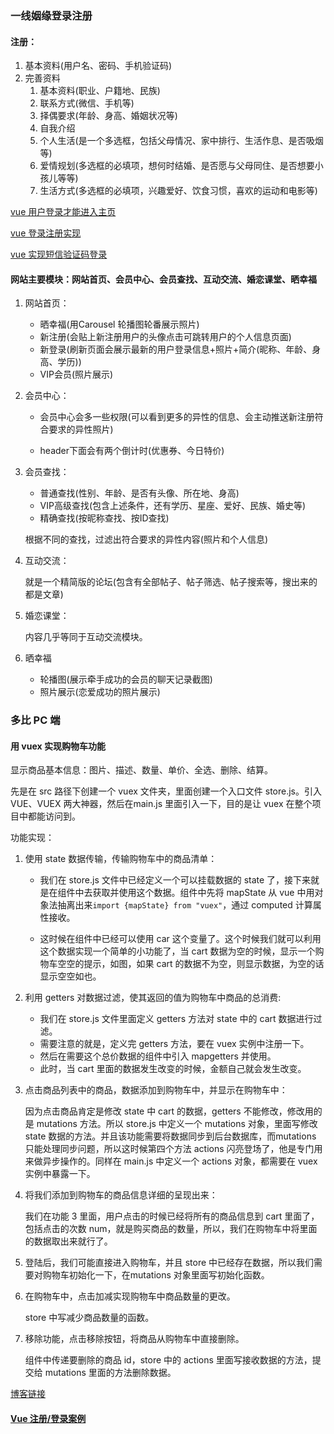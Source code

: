### 一线姻缘登录注册

#### 注册：

1. 基本资料(用户名、密码、手机验证码)
2. 完善资料
   1. 基本资料(职业、户籍地、民族)
   2. 联系方式(微信、手机等)
   3. 择偶要求(年龄、身高、婚姻状况等)
   4. 自我介绍
   5. 个人生活(是一个多选框，包括父母情况、家中排行、生活作息、是否吸烟等)
   6. 爱情规划(多选框的必填项，想何时结婚、是否愿与父母同住、是否想要小孩儿等等)
   7. 生活方式(多选框的必填项，兴趣爱好、饮食习惯，喜欢的运动和电影等)

[vue 用户登录才能进入主页](https://www.jianshu.com/p/2146341f75c6)

[vue 登录注册实现](https://www.jianshu.com/p/77181ce05ce8)

[vue 实现短信验证码登录](https://www.cnblogs.com/zhoulifeng/p/10502058.html)

#### 网站主要模块：网站首页、会员中心、会员查找、互动交流、婚恋课堂、晒幸福

1. 网站首页：
   - 晒幸福(用Carousel 轮播图轮番展示照片)
   - 新注册(会贴上新注册用户的头像点击可跳转用户的个人信息页面)
   - 新登录(刷新页面会展示最新的用户登录信息+照片+简介(昵称、年龄、身高、学历))
   - VIP会员(照片展示)
   
2. 会员中心：

   - 会员中心会多一些权限(可以看到更多的异性的信息、会主动推送新注册符合要求的异性照片)

   - header下面会有两个倒计时(优惠券、今日特价)

3. 会员查找：

   - 普通查找(性别、年龄、是否有头像、所在地、身高)
   - VIP高级查找(包含上述条件，还有学历、星座、爱好、民族、婚史等)
   - 精确查找(按昵称查找、按ID查找)

   根据不同的查找，过滤出符合要求的异性内容(照片和个人信息)

4. 互动交流：

   就是一个精简版的论坛(包含有全部帖子、帖子筛选、帖子搜索等，搜出来的都是文章)

5. 婚恋课堂：

   内容几乎等同于互动交流模块。

6. 晒幸福

   - 轮播图(展示牵手成功的会员的聊天记录截图)
   - 照片展示(恋爱成功的照片展示)



### 多比 PC 端

#### 用 vuex 实现购物车功能

显示商品基本信息：图片、描述、数量、单价、全选、删除、结算。

先是在 src 路径下创建一个 vuex 文件夹，里面创建一个入口文件 store.js。引入 VUE、VUEX 两大神器，然后在main.js 里面引入一下，目的是让 vuex 在整个项目中都能访问到。

功能实现：

1. 使用 state 数据传输，传输购物车中的商品清单：

   - 我们在 store.js 文件中已经定义一个可以挂载数据的 state 了，接下来就是在组件中去获取并使用这个数据。组件中先将 mapState 从 vue 中用对象法抽离出来`import {mapState} from "vuex"`，通过 computed 计算属性接收。

   - 这时候在组件中已经可以使用 car 这个变量了。这个时候我们就可以利用这个数据实现一个简单的小功能了，当 cart 数据为空的时候，显示一个购物车空空的提示，如图，如果 cart 的数据不为空，则显示数据，为空的话显示空空如也。

2. 利用 getters 对数据过滤，使其返回的值为购物车中商品的总消费:

   - 我们在 store.js 文件里面定义 getters 方法对 state 中的 cart 数据进行过滤。
   - 需要注意的就是，定义完 getters 方法，要在 vuex 实例中注册一下。
   - 然后在需要这个总价数据的组件中引入 mapgetters 并使用。
   - 此时，当 cart 里面的数据发生改变的时候，金额自己就会发生改变。

3. 点击商品列表中的商品，数据添加到购物车中，并显示在购物车中：

   因为点击商品肯定是修改 state 中 cart 的数据，getters 不能修改，修改用的是 mutations 方法。所以 store.js 中定义一个 mutations 对象，里面写修改 state 数据的方法。并且该功能需要将数据同步到后台数据库，而mutations 只能处理同步问题，所以这时候第四个方法 actions 闪亮登场了，他是专门用来做异步操作的。同样在 main.js 中定义一个 actions 对象，都需要在 vuex 实例中暴露一下。

4. 将我们添加到购物车的商品信息详细的呈现出来：

   我们在功能 3 里面，用户点击的时候已经将所有的商品信息到 cart 里面了，包括点击的次数 num，就是购买商品的数量，所以，我们在购物车中将里面的数据取出来就行了。

5. 登陆后，我们可能直接进入购物车，并且 store 中已经存在数据，所以我们需要对购物车初始化一下，在mutations 对象里面写初始化函数。

6. 在购物车中，点击加减实现购物车中商品数量的更改。

   store 中写减少商品数量的函数。

7. 移除功能，点击移除按钮，将商品从购物车中直接删除。

   组件中传递要删除的商品 id，store 中的 actions 里面写接收数据的方法，提交给 mutations 里面的方法删除数据。

[博客链接](https://blog.csdn.net/qq_35430000/article/details/79916110)



#### [Vue 注册/登录案例](https://v.qq.com/x/cover/mzc00200lxzhhqz/j0040va5m2l.html?ptag=10523)
